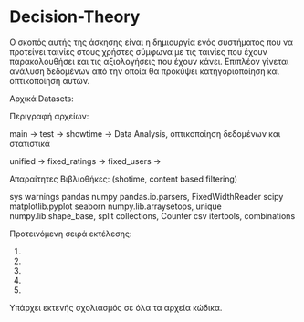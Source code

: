 # Decision-Theory

Ο σκοπός αυτής της άσκησης είναι η δημιουργία ενός συστήματος που να προτείνει ταινίες στους χρήστες σύμφωνα με τις ταινίες που έχουν
παρακολουθήσει και τις αξιολογήσεις που έχουν κάνει. Επιπλέον γίνεται ανάλυση δεδομένων από την οποία θα προκύψει κατηγοριοποίηση και οπτικοποίηση αυτών.




Αρχικά Datasets:

Περιγραφή αρχείων:

main -> 
test -> 
showtime -> Data Analysis, οπτικοποίηση δεδομένων και στατιστικά

unified ->
fixed_ratings ->
fixed_users ->

Απαραίτητες Βιβλιοθήκες: (shotime, content based filtering)

sys
warnings
pandas 
numpy 
pandas.io.parsers, FixedWidthReader
scipy 
matplotlib.pyplot
seaborn
numpy.lib.arraysetops, unique
numpy.lib.shape_base, split
collections, Counter
csv 
itertools, combinations


Προτεινόμενη σειρά εκτέλεσης: 

1.
2.
3.
4.
5.

Υπάρχει εκτενής σχολιασμός σε όλα τα αρχεία κώδικα. 